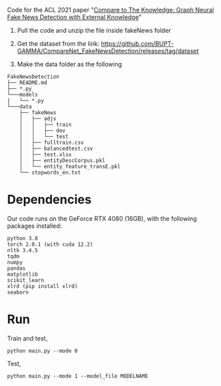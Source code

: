 Code for the ACL 2021 paper "[Compare to The Knowledge: Graph Neural Fake News Detection with External Knowledge](https://aclanthology.org/2021.acl-long.62/)"


1. Pull the code and unzip the file inside fakeNews folder

2. Get the dataset from the link: https://github.com/BUPT-GAMMA/CompareNet_FakeNewsDetection/releases/tag/dataset

3. Make the data folder as the following
```
FakeNewsDetection
├── README.md
├── *.py
└───models
|   └── *.py 
└───data
    ├── fakeNews
    │   ├── adjs
    │   │   ├── train
    │   │   ├── dev
    │   │   └── test
    │   ├── fulltrain.csv
    │   ├── balancedtest.csv
    │   ├── test.xlsx
    │   ├── entityDescCorpus.pkl
    │   └── entity_feature_transE.pkl
    └── stopwords_en.txt

```



# Dependencies

Our code runs on the GeForce RTX 4080 (16GB), with the following packages installed:
```
python 3.8
torch 2.0.1 (with cuda 12.2)
nltk 3.4.5
tqdm
numpy
pandas
matplotlib
scikit_learn
xlrd (pip install xlrd)
seaborn
```



# Run

Train and test,
```
python main.py --mode 0
```

Test,
```
python main.py --mode 1 --model_file MODELNAME
```

